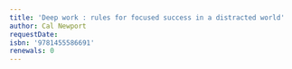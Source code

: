 ```yaml
---
title: 'Deep work : rules for focused success in a distracted world'
author: Cal Newport
requestDate: 
isbn: '9781455586691'
renewals: 0
---
```



